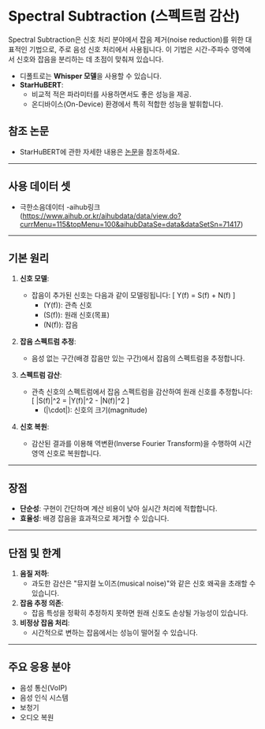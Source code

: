 # Spectral Subtraction (스펙트럼 감산)

Spectral Subtraction은 신호 처리 분야에서 잡음 제거(noise reduction)를 위한 대표적인 기법으로, 주로 음성 신호 처리에서 사용됩니다. 이 기법은 시간-주파수 영역에서 신호와 잡음을 분리하는 데 초점이 맞춰져 있습니다.
- 디폴트로는 **Whisper 모델**을 사용할 수 있습니다.
- **StarHuBERT**:
  - 비교적 적은 파라미터를 사용하면서도 좋은 성능을 제공.
  - 온디바이스(On-Device) 환경에서 특히 적합한 성능을 발휘합니다.

## 참조 논문
- StarHuBERT에 관한 자세한 내용은 [논문](https://arxiv.org/pdf/2312.09040)을 참조하세요.


---
## 사용 데이터 셋 
- 극한소음데이터 -aihub링크(https://www.aihub.or.kr/aihubdata/data/view.do?currMenu=115&topMenu=100&aihubDataSe=data&dataSetSn=71417)
---
## 기본 원리

1. **신호 모델**:
   - 잡음이 추가된 신호는 다음과 같이 모델링됩니다:
     \[
     Y(f) = S(f) + N(f)
     \]
     - \(Y(f)\): 관측 신호
     - \(S(f)\): 원래 신호(목표)
     - \(N(f)\): 잡음

2. **잡음 스펙트럼 추정**:
   - 음성 없는 구간(배경 잡음만 있는 구간)에서 잡음의 스펙트럼을 추정합니다.

3. **스펙트럼 감산**:
   - 관측 신호의 스펙트럼에서 잡음 스펙트럼을 감산하여 원래 신호를 추정합니다:
     \[
     |S(f)|^2 = |Y(f)|^2 - |N(f)|^2
     \]
     - \(|\cdot|\): 신호의 크기(magnitude)

4. **신호 복원**:
   - 감산된 결과를 이용해 역변환(Inverse Fourier Transform)을 수행하여 시간 영역 신호로 복원합니다.

---

## 장점

- **단순성**: 구현이 간단하며 계산 비용이 낮아 실시간 처리에 적합합니다.
- **효율성**: 배경 잡음을 효과적으로 제거할 수 있습니다.

---

## 단점 및 한계

1. **음질 저하**:
   - 과도한 감산은 "뮤지컬 노이즈(musical noise)"와 같은 신호 왜곡을 초래할 수 있습니다.
2. **잡음 추정 의존**:
   - 잡음 특성을 정확히 추정하지 못하면 원래 신호도 손상될 가능성이 있습니다.
3. **비정상 잡음 처리**:
   - 시간적으로 변하는 잡음에서는 성능이 떨어질 수 있습니다.

---

## 주요 응용 분야

- 음성 통신(VoIP)
- 음성 인식 시스템
- 보청기
- 오디오 복원


